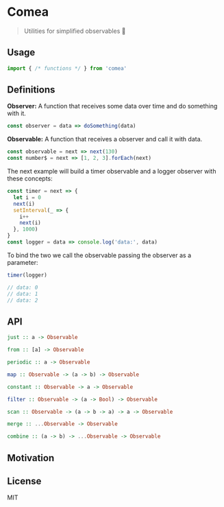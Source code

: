 # Comea
> Utilities for simplified observables :eyes:

## Usage
```js
import { /* functions */ } from 'comea'
```

## Definitions
**Observer:** A function that receives some data over time and do something with it.
```js
const observer = data => doSomething(data)
```

**Observable:** A function that receives a observer and call it with data.
```js
const observable = next => next(130)
const number$ = next => [1, 2, 3].forEach(next)
```

The next example will build a timer observable and a logger observer with these concepts:
```js
const timer = next => {
  let i = 0
  next(i)
  setInterval(_ => {
    i++
    next(i)
  }, 1000)
}
const logger = data => console.log('data:', data)
```

To bind the two we call the observable passing the observer as a parameter:
```js
timer(logger)

// data: 0
// data: 1
// data: 2
```

## API
```hs
just :: a -> Observable
```

```hs
from :: [a] -> Observable
```

```hs
periodic :: a -> Observable
```

```hs
map :: Observable -> (a -> b) -> Observable
```

```hs
constant :: Observable -> a -> Observable
```

```hs
filter :: Observable -> (a -> Bool) -> Observable
```

```hs
scan :: Observable -> (a -> b -> a) -> a -> Observable
```

```hs
merge :: ...Observable -> Observable
```

```hs
combine :: (a -> b) -> ...Observable -> Observable
```

## Motivation

## License
MIT
